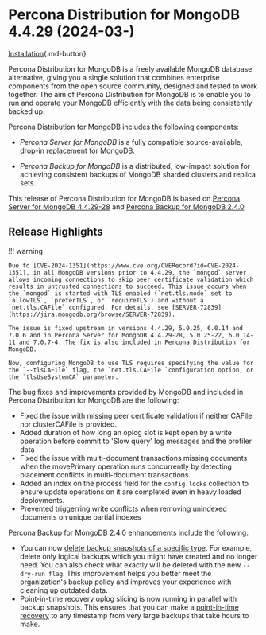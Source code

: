 # Percona Distribution for MongoDB 4.4.29 (2024-03-)

[Installation](installation.md){.md-button}

Percona Distribution for MongoDB is a freely available MongoDB database alternative, giving you a single solution that combines enterprise components from the open source community, designed and tested to work together. The aim of Percona Distribution for MongoDB is to enable you to run and operate your
MongoDB efficiently with the data being consistently backed up.

Percona Distribution for MongoDB includes the following components:

* *Percona Server for MongoDB* is a fully compatible source-available, drop-in replacement
for MongoDB.

* *Percona Backup for MongoDB* is a distributed, low-impact solution for achieving
consistent backups of MongoDB sharded clusters and replica sets.

This release of Percona Distribution for MongoDB is based on [Percona Server for MongoDB 4.4.29-28](https://docs.percona.com/percona-server-for-mongodb/4.4/release_notes/4.4.29-28.html) and [Percona Backup for MongoDB 2.4.0](https://docs.percona.com/percona-backup-mongodb/release-notes/2.4.0.html).

## Release Highlights

!!! warning

    Due to [CVE-2024-1351](https://www.cve.org/CVERecord?id=CVE-2024-1351), in all MongoDB versions prior to 4.4.29, the `mongod` server allows incoming connections to skip peer certificate validation which results in untrusted connections to succeed. This issue occurs when the `mongod` is started with TLS enabled (`net.tls.mode` set to `allowTLS`, `preferTLS`, or `requireTLS`) and without a `net.tls.CAFile` configured. For details, see [SERVER-72839](https://jira.mongodb.org/browse/SERVER-72839).

    The issue is fixed upstream in versions 4.4.29, 5.0.25, 6.0.14 and 7.0.6 and in Percona Server for MongoDB 4.4.29-28, 5.0.25-22, 6.0.14-11 and 7.0.7-4. The fix is also included in Percona Distribution for MongoDB. 
    
    Now, configuring MongoDB to use TLS requires specifying the value for the `--tlsCAFile` flag, the `net.tls.CAFile `configuration option, or the `tlsUseSystemCA` parameter.

The bug fixes and improvements provided by MongoDB and included in Percona Distribution for MongoDB are the following:

* Fixed the issue with missing peer certificate validation if neither CAFile nor clusterCAFile is provided.
* Added duration of how long an oplog slot is kept open by a write operation before commit to 'Slow query' log messages and the profiler data
* Fixed the issue with multi-document transactions missing documents when the movePrimary operation runs concurrently by detecting placement conflicts in multi-document transactions.
* Added an index on the process field for the `config.locks` collection to ensure update operations on it are completed even in heavy loaded deployments.
* Prevented triggerring write conflicts when removing unindexed documents on unique partial indexes

Percona Backup for MongoDB 2.4.0 enhancements include the following:

* You can now [delete backup snapshots of a specific type](https://docs.percona.com/percona-backup-mongodb/usage/delete-backup.html#__tabbed_2_3). For example, delete only logical backups which you might have created and no longer need. You can also check what exactly will be deleted with the new `--dry-run flag`. This improvement helps you better meet the organization's backup policy and improves your experience with cleaning up outdated data.
* Point-in-time recovery oplog slicing is now running in parallel with backup snapshots. This ensures that you can make a [point-in-time recovery](https://docs.percona.com/percona-backup-mongodb/usage/pitr-tutorial.html) to any timestamp from very large backups that take hours to make.
